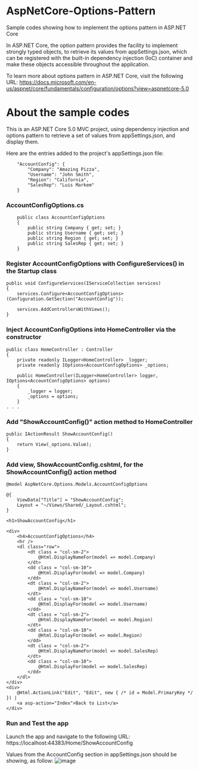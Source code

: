 # AspNetCore-Options-Pattern
Sample codes showing how to implement the options pattern in ASP.NET Core

In ASP.NET Core, the option pattern provides the facility to implement strongly typed objects, to retrieve its values from appSettings.json, which can be registered with the built-in dependency injection (IoC) container and make these objects accessible throughout the application.

To learn more about options pattern in ASP.NET Core, visit the following URL:
https://docs.microsoft.com/en-us/aspnet/core/fundamentals/configuration/options?view=aspnetcore-5.0

# About the sample codes
This is an ASP.NET Core 5.0 MVC project, using dependency injection and options pattern to retrieve a set of values from appSettings.json, and display them.

Here are the entries added to the project's appSettings.json file:
```
    "AccountConfig": {
        "Company": "Amazing Pizza",
        "Username": "John Smith",
        "Region": "California",
        "SalesRep": "Luis Markem"
    }
```

### AccountConfigOptions.cs
```
    public class AccountConfigOptions
    {
        public string Company { get; set; }
        public string Username { get; set; }
        public string Region { get; set; }
        public string SalesRep { get; set; }
    }
```
### Register AccountConfigOptions with ConfigureServices() in the Startup class
```
public void ConfigureServices(IServiceCollection services)
{
    services.Configure<AccountConfigOptions>(Configuration.GetSection("AccountConfig"));

    services.AddControllersWithViews();
}
```

### Inject AccountConfigOptions into HomeController via the constructor
```
public class HomeController : Controller
{
    private readonly ILogger<HomeController> _logger;
    private readonly IOptions<AccountConfigOptions> _options;

    public HomeController(ILogger<HomeController> logger, IOptions<AccountConfigOptions> options)
    {
        _logger = logger;
        _options = options;
    }
. . .

```

### Add "ShowAccountConfig()" action method to HomeController
```
public IActionResult ShowAccountConfig()
{
    return View(_options.Value);
}
```
### Add view, ShowAccountConfig.cshtml, for the ShowAccountConfig() action method
```
@model AspNetCore.Options.Models.AccountConfigOptions

@{
    ViewData["Title"] = "ShowAccountConfig";
    Layout = "~/Views/Shared/_Layout.cshtml";
}

<h1>ShowAccountConfig</h1>

<div>
    <h4>AccountConfigOptions</h4>
    <hr />
    <dl class="row">
        <dt class = "col-sm-2">
            @Html.DisplayNameFor(model => model.Company)
        </dt>
        <dd class = "col-sm-10">
            @Html.DisplayFor(model => model.Company)
        </dd>
        <dt class = "col-sm-2">
            @Html.DisplayNameFor(model => model.Username)
        </dt>
        <dd class = "col-sm-10">
            @Html.DisplayFor(model => model.Username)
        </dd>
        <dt class = "col-sm-2">
            @Html.DisplayNameFor(model => model.Region)
        </dt>
        <dd class = "col-sm-10">
            @Html.DisplayFor(model => model.Region)
        </dd>
        <dt class = "col-sm-2">
            @Html.DisplayNameFor(model => model.SalesRep)
        </dt>
        <dd class = "col-sm-10">
            @Html.DisplayFor(model => model.SalesRep)
        </dd>
    </dl>
</div>
<div>
    @Html.ActionLink("Edit", "Edit", new { /* id = Model.PrimaryKey */ }) |
    <a asp-action="Index">Back to List</a>
</div>

```
### Run and Test the app
Launch the app and navigate to the following URL:
https://localhost:44383/Home/ShowAccountConfig

Values from the AccountConfig section in appSettings.json should be showing, as follow:
![image](https://user-images.githubusercontent.com/8006937/129141479-e129d9db-65e4-49cd-9f8f-2a6e8a16f088.png)



